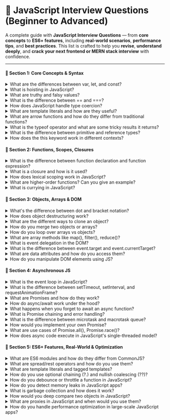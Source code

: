 # 📘 JavaScript Interview Questions (Beginner to Advanced)

A complete guide with **JavaScript Interview Questions** — from **core concepts** to **ES6+ features**, including **real-world scenarios**, **performance tips**, and **best practices**. This list is crafted to help you **revise**, **understand deeply**, and **crack your next frontend or MERN stack interview** with confidence.

---
#### 🔹 Section 1: Core Concepts & Syntax
<details>
  <summary>What are the differences between var, let, and const?</summary>
  
  **Scope:**
  - `var`: Function-scoped or globally-scoped
  - `let` & `const`: Block-scoped
  
  **Hoisting:**
  - `var`: Hoisted and initialized with `undefined`
  - `let` & `const`: Hoisted but not initialized (Temporal Dead Zone)
  
  **Re-declaration:**
  - `var`: Can be re-declared
  - `let` & `const`: Cannot be re-declared in same scope
  
  **Re-assignment:**
  - `var` & `let`: Can be re-assigned
  - `const`: Cannot be re-assigned (but objects/arrays can be mutated)
  
  ```javascript
  // var example
  function example() {
    if (true) {
      var x = 1;
    }
    console.log(x); // 1 (accessible outside block)
  }
  
  // let/const example
  function example2() {
    if (true) {
      let y = 1;
      const z = 2;
    }
    console.log(y); // ReferenceError
  }
  ```
</details>

<details>
  <summary>What is hoisting in JavaScript?</summary>
  
  Hoisting is JavaScript's behavior of moving variable and function declarations to the top of their scope during compilation phase.
  
  **Function Hoisting:**
  ```javascript
  console.log(myFunction()); // "Hello!" - works due to hoisting
  
  function myFunction() {
    return "Hello!";
  }
  ```
  
  **Variable Hoisting:**
  ```javascript
  console.log(x); // undefined (not ReferenceError)
  var x = 5;
  
  // Equivalent to:
  // var x;
  // console.log(x);
  // x = 5;
  ```
  
  **let/const Hoisting (Temporal Dead Zone):**
  ```javascript
  console.log(y); // ReferenceError
  let y = 10;
  ```
</details>

<details>
  <summary>What are truthy and falsy values?</summary>
  
  **Falsy values (8 total):**
  - `false`, `0`, `-0`, `0n`, `""`, `null`, `undefined`, `NaN`
  
  **Everything else is truthy**, including:
  - `"0"`, `"false"`, `[]`, `{}`, `function(){}`
  
  ```javascript
  // Examples
  if ("") console.log("won't run"); // falsy
  if ("0") console.log("will run"); // truthy
  if ([]) console.log("will run"); // truthy
  if ({}) console.log("will run"); // truthy
  
  // Practical use
  const name = user.name || "Anonymous";
  ```
</details>

<details>
  <summary>What is the difference between == and ===?</summary>
  
  **== (Loose Equality):**
  - Performs type coercion before comparison
  - Can lead to unexpected results
  
  **=== (Strict Equality):**
  - No type coercion
  - Compares both value and type
  
  ```javascript
  // == examples
  1 == "1"        // true (string coerced to number)
  true == 1       // true 
  null == undefined // true
  [] == ""        // true
  
  // === examples
  1 === "1"       // false
  true === 1      // false
  null === undefined // false
  
  // Best practice: always use ===
  ```
</details>

<details>
  <summary>How does JavaScript handle type coercion?</summary>
  
  JavaScript automatically converts types when needed (implicit coercion).
  
  **String Coercion:**
  ```javascript
  "5" + 3        // "53" (number to string)
  "5" + true     // "5true"
  "5" + null     // "5null"
  ```
  
  **Number Coercion:**
  ```javascript
  "5" - 3        // 2 (string to number)
  "5" * "2"      // 10
  +"42"          // 42 (unary + operator)
  ```
  
  **Boolean Coercion:**
  ```javascript
  Boolean("")    // false
  Boolean("0")   // true
  Boolean([])    // true
  Boolean({})    // true
  ```
</details>

<details>
  <summary>What are template literals and how are they useful?</summary>
  
  Template literals use backticks (`) and allow:
  - String interpolation with `${}`
  - Multi-line strings
  - Tagged templates
  
  ```javascript
  const name = "Deepak";
  const age = 25;
  
  // String interpolation
  const message = `Hello, ${name}! You are ${age} years old.`;
  
  // Multi-line strings
  const html = `
    <div>
      <h1>${name}</h1>
      <p>Age: ${age}</p>
    </div>
  `;
  
  // Expressions
  const result = `Total: ${10 + 20}`;
  
  // Tagged templates
  function highlight(strings, ...values) {
    return strings.reduce((result, string, i) => {
      return result + string + (values[i] ? `<mark>${values[i]}</mark>` : '');
    }, '');
  }
  
  const highlighted = highlight`Hello ${name}, you are ${age} years old!`;
  ```
</details>

<details>
  <summary>What are arrow functions and how do they differ from traditional functions?</summary>
  
  **Syntax:**
  ```javascript
  // Traditional function
  function add(a, b) {
    return a + b;
  }
  
  // Arrow function
  const add = (a, b) => a + b;
  
  // Various arrow function forms
  const single = x => x * 2;           // single parameter
  const multiple = (x, y) => x + y;    // multiple parameters
  const block = x => {                 // block body
    const result = x * 2;
    return result;
  };
  ```
  
  **Key Differences:**
  1. **`this` binding**: Lexically bound (inherited from enclosing scope)
  2. **No `arguments` object**
  3. **Cannot be used as constructors**
  4. **No hoisting** (function expressions)
  
  ```javascript
  // this binding example
  const obj = {
    name: "Deepak",
    traditional: function() {
      console.log(this.name); // "Deepak"
    },
    arrow: () => {
      console.log(this.name); // undefined (window.name)
    }
  };
  ```
</details>

<details>
  <summary>What is the typeof operator and what are some tricky results it returns?</summary>
  
  `typeof` returns a string indicating the type of operand.
  
  **Normal cases:**
  ```javascript
  typeof 42          // "number"
  typeof "hello"     // "string"
  typeof true        // "boolean"
  typeof undefined   // "undefined"
  typeof Symbol()    // "symbol"
  typeof 123n        // "bigint"
  typeof function(){} // "function"
  ```
  
  **Tricky cases:**
  ```javascript
  typeof null        // "object" (famous bug in JS)
  typeof []          // "object"
  typeof {}          // "object"
  typeof new Date()  // "object"
  typeof /regex/     // "object"
  typeof NaN         // "number"
  
  // Better type checking
  Array.isArray([])           // true
  Object.prototype.toString.call(null) // "[object Null]"
  ```
</details>

<details>
  <summary>What is the difference between primitive and reference types?</summary>
  
  **Primitive Types:**
  - `number`, `string`, `boolean`, `undefined`, `null`, `symbol`, `bigint`
  - Stored by value
  - Immutable
  - Passed by value
  
  **Reference Types:**
  - `object`, `array`, `function`
  - Stored by reference
  - Mutable
  - Passed by reference
  
  ```javascript
  // Primitives
  let a = 10;
  let b = a;
  a = 20;
  console.log(b); // 10 (unchanged)
  
  // References
  let obj1 = { x: 10 };
  let obj2 = obj1;
  obj1.x = 20;
  console.log(obj2.x); // 20 (changed)
  
  // Function parameters
  function modifyPrimitive(num) {
    num = 100;
  }
  function modifyObject(obj) {
    obj.x = 100;
  }
  
  let number = 10;
  let object = { x: 10 };
  
  modifyPrimitive(number);
  modifyObject(object);
  
  console.log(number); // 10 (unchanged)
  console.log(object.x); // 100 (changed)
  ```
</details>

<details>
  <summary>How does the this keyword work in different contexts?</summary>
  
  `this` refers to the object that is executing the current function.
  
  **Global Context:**
  ```javascript
  console.log(this); // Window object (browser) or global (Node.js)
  ```
  
  **Object Method:**
  ```javascript
  const obj = {
    name: "Deepak",
    greet() {
      console.log(this.name); // "Deepak"
    }
  };
  ```
  
  **Constructor Function:**
  ```javascript
  function Person(name) {
    this.name = name;
  }
  const person = new Person("Deepak");
  ```
  
  **Arrow Functions:**
  ```javascript
  const obj = {
    name: "Deepak",
    greet: () => {
      console.log(this.name); // undefined (lexical this)
    }
  };
  ```
  
  **Event Handlers:**
  ```javascript
  button.addEventListener('click', function() {
    console.log(this); // button element
  });
  
  button.addEventListener('click', () => {
    console.log(this); // Window object
  });
  ```
  
  **Explicit Binding:**
  ```javascript
  const obj = { name: "Deepak" };
  function greet() {
    console.log(this.name);
  }
  
  greet.call(obj);    // "Deepak"
  greet.apply(obj);   // "Deepak"
  greet.bind(obj)();  // "Deepak"
  ```
</details>

#### 🔹  Section 2: Functions, Scopes, Closures

<details>
  <summary>What is the difference between function declaration and function expression?</summary>
  
  **Function Declaration:**
  ```javascript
  // Hoisted - can be called before definition
  console.log(add(2, 3)); // 5
  
  function add(a, b) {
    return a + b;
  }
  ```
  
  **Function Expression:**
  ```javascript
  // Not hoisted - cannot be called before definition
  console.log(add(2, 3)); // TypeError
  
  const add = function(a, b) {
    return a + b;
  };
  ```
  
  **Named Function Expression:**
  ```javascript
  const factorial = function fact(n) {
    return n <= 1 ? 1 : n * fact(n - 1);
  };
  ```
  
  **Key Differences:**
  - **Hoisting**: Declarations are hoisted, expressions are not
  - **Conditional Creation**: Expressions can be created conditionally
  - **IIFE**: Only expressions can be immediately invoked
</details>

<details>
  <summary>What is a closure and how is it used?</summary>
  
  A closure is a function that has access to variables in its outer (enclosing) scope even after the outer function has returned.
  
  ```javascript
  function outerFunction(x) {
    // This is the outer function's scope
    
    function innerFunction(y) {
      // This inner function has access to x
      console.log(x + y);
    }
    
    return innerFunction;
  }
  
  const closure = outerFunction(10);
  closure(5); // 15
  ```
  
  **Practical Examples:**
  
  **1. Data Privacy:**
  ```javascript
  function createCounter() {
    let count = 0;
    
    return {
      increment: () => ++count,
      decrement: () => --count,
      getCount: () => count
    };
  }
  
  const counter = createCounter();
  console.log(counter.getCount()); // 0
  counter.increment();
  console.log(counter.getCount()); // 1
  ```
  
  **2. Function Factories:**
  ```javascript
  function multiplyBy(factor) {
    return function(number) {
      return number * factor;
    };
  }
  
  const double = multiplyBy(2);
  const triple = multiplyBy(3);
  
  console.log(double(5)); // 10
  console.log(triple(5)); // 15
  ```
</details>

<details>
  <summary>How does lexical scoping work in JavaScript?</summary>
  
  Lexical scoping means that the accessibility of variables is determined by where they are declared in the code structure.
  
  ```javascript
  const globalVar = "global";
  
  function outerFunction() {
    const outerVar = "outer";
    
    function innerFunction() {
      const innerVar = "inner";
      
      // Has access to all three variables
      console.log(globalVar); // "global"
      console.log(outerVar);  // "outer"
      console.log(innerVar);  // "inner"
    }
    
    innerFunction();
    // console.log(innerVar); // ReferenceError
  }
  
  outerFunction();
  ```
  
  **Scope Chain:**
  1. Local scope (current function)
  2. Enclosing scope (outer functions)
  3. Global scope
  
  ```javascript
  let x = 1;
  
  function a() {
    let x = 2;
    
    function b() {
      let x = 3;
      console.log(x); // 3 (local scope wins)
    }
    
    b();
    console.log(x); // 2
  }
  
  a();
  console.log(x); // 1
  ```
</details>

<details>
  <summary>What are higher-order functions? Can you give an example?</summary>
  
  Higher-order functions are functions that:
  - Take other functions as arguments, OR
  - Return functions as results
  
  **Examples:**
  
  **1. Functions that take functions as arguments:**
  ```javascript
  const numbers = [1, 2, 3, 4, 5];
  
  // map, filter, reduce are higher-order functions
  const doubled = numbers.map(x => x * 2);
  const evens = numbers.filter(x => x % 2 === 0);
  const sum = numbers.reduce((acc, x) => acc + x, 0);
  
  // Custom higher-order function
  function processArray(arr, callback) {
    const result = [];
    for (let i = 0; i < arr.length; i++) {
      result.push(callback(arr[i]));
    }
    return result;
  }
  
  const squared = processArray([1, 2, 3], x => x * x);
  ```
  
  **2. Functions that return functions:**
  ```javascript
  function createMultiplier(multiplier) {
    return function(x) {
      return x * multiplier;
    };
  }
  
  const double = createMultiplier(2);
  const triple = createMultiplier(3);
  
  console.log(double(5)); // 10
  console.log(triple(4)); // 12
  ```
  
  **3. Both (function composition):**
  ```javascript
  function compose(f, g) {
    return function(x) {
      return f(g(x));
    };
  }
  
  const addOne = x => x + 1;
  const double = x => x * 2;
  
  const addOneThenDouble = compose(double, addOne);
  console.log(addOneThenDouble(3)); // 8 (3 + 1 = 4, 4 * 2 = 8)
  ```
</details>

<details>
  <summary>What is currying in JavaScript?</summary>
  
  Currying is transforming a function with multiple arguments into a sequence of functions, each taking a single argument.
  
  **Basic Example:**
  ```javascript
  // Regular function
  function add(a, b, c) {
    return a + b + c;
  }
  
  // Curried version
  function curriedAdd(a) {
    return function(b) {
      return function(c) {
        return a + b + c;
      };
    };
  }
  
  // Usage
  console.log(add(1, 2, 3)); // 6
  console.log(curriedAdd(1)(2)(3)); // 6
  
  // Partial application
  const addOne = curriedAdd(1);
  const addOneAndTwo = addOne(2);
  console.log(addOneAndTwo(3)); // 6
  ```
  
  **Arrow Function Version:**
  ```javascript
  const curriedAdd = a => b => c => a + b + c;
  ```
  
  **Generic Curry Function:**
  ```javascript
  function curry(fn) {
    return function curried(...args) {
      if (args.length >= fn.length) {
        return fn.apply(this, args);
      }
      return function(...nextArgs) {
        return curried.apply(this, args.concat(nextArgs));
      };
    };
  }
  
  const add = (a, b, c) => a + b + c;
  const curriedAdd = curry(add);
  
  console.log(curriedAdd(1)(2)(3)); // 6
  console.log(curriedAdd(1, 2)(3)); // 6
  console.log(curriedAdd(1)(2, 3)); // 6
  ```
  
  **Practical Use Cases:**
  - Event handling
  - Reusable configuration functions
  - Functional composition
</details>

#### 🔹 Section 3: Objects, Arrays & DOM
<details>
  <summary>What's the difference between dot and bracket notation?</summary>
  
  **Dot Notation:**
  - Simpler and more concise
  - Cannot use reserved words or start with a number
  - Example: `obj.property`
  
  **Bracket Notation:**
  - More flexible, can use any string or variable
  - Useful for dynamic property access
  - Example: `obj["property"]` or `obj[varName]`
  
  ```javascript
  const obj = {
    "first-name": "Deepak",
    age: 25
  };
  
  console.log(obj.first-name); // SyntaxError
  console.log(obj["first-name"]); // "Deepak"
  
  const key = "age";
  console.log(obj[key]); // 25
  ```
</details>

<details>
  <summary>How does object destructuring work?</summary>
  
  Object destructuring allows unpacking values from objects into distinct variables.
  
  **Basic Syntax:**
  ```javascript
  const obj = { x: 1, y: 2 };
  const { x, y } = obj;
  
  console.log(x); // 1
  console.log(y); // 2
  ```
  
  **New Variable Names:**
  ```javascript
  const obj = { a: 1, b: 2 };
  const { a: alpha, b: beta } = obj;
  
  console.log(alpha); // 1
  console.log(beta); // 2
  ```
  
  **Default Values:**
  ```javascript
  const obj = { x: 1 };
  const { x, y = 10 } = obj;
  
  console.log(x); // 1
  console.log(y); // 10
  ```
  
  **Nested Destructuring:**
  ```javascript
  const obj = { p: 1, q: { r: 2 } };
  const { p, q: { r } } = obj;
  
  console.log(p); // 1
  console.log(r); // 2
  ```
  
  **Function Parameters:**
  ```javascript
  function logCoords({ x, y }) {
    console.log(`X: ${x}, Y: ${y}`);
  }
  
  const point = { x: 10, y: 20 };
  logCoords(point); // "X: 10, Y: 20"
  ```
</details>

<details>
  <summary>What are the different ways to clone an object?</summary>
  
  **1. Shallow Copy with Object.assign:**
  ```javascript
  const obj = { a: 1, b: 2 };
  const clone = Object.assign({}, obj);
  ```
  
  **2. Shallow Copy with Spread Operator:**
  ```javascript
  const obj = { a: 1, b: 2 };
  const clone = { ...obj };
  ```
  
  **3. Deep Copy with JSON.parse/JSON.stringify:**
  ```javascript
  const obj = { a: 1, b: { c: 2 } };
  const clone = JSON.parse(JSON.stringify(obj));
  ```
  
  **4. Deep Copy with Recursive Function:**
  ```javascript
  function deepClone(obj) {
    if (obj === null || typeof obj !== "object") {
      return obj;
    }
    
    if (Array.isArray(obj)) {
      const arrCopy = [];
      for (let item of obj) {
        arrCopy.push(deepClone(item));
      }
      return arrCopy;
    }
    
    const copy = {};
    for (let key in obj) {
      copy[key] = deepClone(obj[key]);
    }
    return copy;
  }
  
  const obj = { a: 1, b: { c: 2 } };
  const clone = deepClone(obj);
  ```
  
  **5. Using Libraries (e.g., Lodash):**
  ```javascript
  const _ = require('lodash');
  
  const obj = { a: 1, b: { c: 2 } };
  const clone = _.cloneDeep(obj);
  ```
</details>

<details>
  <summary>How do you merge two objects or arrays?</summary>
  
  **1. Merging Objects with Object.assign:**
  ```javascript
  const obj1 = { a: 1, b: 2 };
  const obj2 = { b: 3, c: 4 };
  
  const merged = Object.assign({}, obj1, obj2);
  // Merged: { a: 1, b: 3, c: 4 }
  ```
  
  **2. Merging Objects with Spread Operator:**
  ```javascript
  const obj1 = { a: 1, b: 2 };
  const obj2 = { b: 3, c: 4 };
  
  const merged = { ...obj1, ...obj2 };
  // Merged: { a: 1, b: 3, c: 4 }
  ```
  
  **3. Merging Arrays with concat:**
  ```javascript
  const arr1 = [1, 2, 3];
  const arr2 = [4, 5, 6];
  
  const merged = arr1.concat(arr2);
  // Merged: [1, 2, 3, 4, 5, 6]
  ```
  
  **4. Merging Arrays with Spread Operator:**
  ```javascript
  const arr1 = [1, 2, 3];
  const arr2 = [4, 5, 6];
  
  const merged = [...arr1, ...arr2];
  // Merged: [1, 2, 3, 4, 5, 6]
  ```
  
  **5. Deep Merge with Lodash:**
  ```javascript
  const _ = require('lodash');
  
  const obj1 = { a: 1, b: { x: 1 } };
  const obj2 = { b: { y: 2 }, c: 3 };
  
  const merged = _.merge({}, obj1, obj2);
  // Merged: { a: 1, b: { x: 1, y: 2 }, c: 3 }
  ```
</details>

<details>
  <summary>How do you loop over arrays vs objects?</summary>
  
  **Looping Over Arrays:**
  - Use `for`, `for...of`, or array methods (`forEach`, `map`, etc.)
  
  ```javascript
  const arr = [1, 2, 3];
  
  for (let i = 0; i < arr.length; i++) {
    console.log(arr[i]);
  }
  
  for (let value of arr) {
    console.log(value);
  }
  
  arr.forEach((value) => {
    console.log(value);
  });
  ```
  
  **Looping Over Objects:**
  - Use `for...in` or `Object.keys`/`Object.entries` with array methods
  
  ```javascript
  const obj = { a: 1, b: 2, c: 3 };
  
  for (let key in obj) {
    console.log(key, obj[key]);
  }
  
  Object.keys(obj).forEach((key) => {
    console.log(key, obj[key]);
  });
  
  Object.entries(obj).forEach(([key, value]) => {
    console.log(key, value);
  });
  ```
  
  **Key Differences:**
  - Arrays are ordered, objects are unordered
  - Arrays have a length property, objects do not
  - Use array methods for arrays, loop constructs for objects
</details>

<details>
  <summary>What are array methods like map(), filter(), reduce()?</summary>
  
  **map():**
  - Creates a new array by applying a function to each element
  - Does not modify the original array
  
  ```javascript
  const arr = [1, 2, 3];
  const doubled = arr.map(x => x * 2);
  // doubled: [2, 4, 6]
  ```
  
  **filter():**
  - Creates a new array with elements that pass the test implemented by the provided function
  - Does not modify the original array
  
  ```javascript
  const arr = [1, 2, 3, 4, 5];
  const evens = arr.filter(x => x % 2 === 0);
  // evens: [2, 4]
  ```
  
  **reduce():**
  - Executes a reducer function (that you provide) on each element of the array, resulting in a single output value
  - Does not modify the original array
  
  ```javascript
  const arr = [1, 2, 3, 4, 5];
  const sum = arr.reduce((acc, x) => acc + x, 0);
  // sum: 15
  ```
  
  **Chaining Example:**
  ```javascript
  const arr = [1, 2, 3, 4, 5];
  
  const result = arr
    .filter(x => x % 2 === 0)
    .map(x => x * 2)
    .reduce((acc, x) => acc + x, 0);
  
  // result: 20
  ```
</details>

<details>
  <summary>What is event delegation in the DOM?</summary>
  
  Event delegation is a technique that involves using a single event listener to manage events for multiple elements, typically by taking advantage of event bubbling.
  
  **Example Scenario:**
  - A list of items where each item has a button
  - Instead of adding a click event listener to each button, you add one to the parent element
  
  **Advantages:**
  - **Performance:** Fewer event listeners mean less memory usage and improved performance, especially with many elements
  - **Dynamic Elements:** Works for elements added in the future (e.g., via AJAX), as the event listener is on the parent
  
  **Example Code:**
  ```javascript
  // HTML structure
  <ul id="itemList">
    <li>Item 1 <button>Delete</button></li>
    <li>Item 2 <button>Delete</button></li>
    <li>Item 3 <button>Delete</button></li>
  </ul>
  
  // JavaScript
  document.getElementById('itemList').addEventListener('click', function(event) {
    if (event.target.tagName === 'BUTTON') {
      const listItem = event.target.parentNode;
      listItem.parentNode.removeChild(listItem);
    }
  });
  ```
</details>

<details>
  <summary>What is the difference between event.target and event.currentTarget?</summary>
  
  **event.target:**
  - Refers to the element that triggered the event (the "actual" target)
  - Could be a child element, if the event was triggered by a nested element
  
  **event.currentTarget:**
  - Refers to the element to which the event handler is attached (the "current" target)
  - Remains constant during the event propagation, unlike event.target
  
  **Example Code:**
  ```javascript
  // HTML structure
  <div id="parent">
    <button id="child">Click Me</button>
  </div>
  
  // JavaScript
  document.getElementById('parent').addEventListener('click', function(event) {
    console.log('event.target:', event.target.id);
    console.log('event.currentTarget:', event.currentTarget.id);
  });
  ```
  
  **In the example above:**
  - If the button is clicked:
    - `event.target` will be `"child"`
    - `event.currentTarget` will be `"parent"`
  - If the parent div is clicked:
    - Both `event.target` and `event.currentTarget` will be `"parent"`
</details>

<details>
  <summary>What are data attributes and how do you access them?</summary>
  
  Data attributes are custom attributes that start with `data-` and are used to store extra information on standard, semantic HTML elements.
  
  **Defining Data Attributes:**
  ```html
  <div id="myElement" data-user-id="123" data-role="admin"></div>
  ```
  
  **Accessing Data Attributes in JavaScript:**
  - Using `getAttribute` and `setAttribute` methods
  - Using the `dataset` property (modern browsers)
  
  **Example Code:**
  ```javascript
  // Using getAttribute
  const element = document.getElementById('myElement');
  const userId = element.getAttribute('data-user-id');
  const role = element.getAttribute('data-role');
  
  console.log(userId); // "123"
  console.log(role);   // "admin"
  
  // Using dataset
  const userId2 = element.dataset.userId;
  const role2 = element.dataset.role;
  
  console.log(userId2); // "123"
  console.log(role2);   // "admin"
  ```
  
  **Note:**
  - Data attributes are always stored as strings.
  - They are useful for embedding custom data attributes on all HTML elements.
  - They can be accessed and modified easily using JavaScript.
</details>

<details>
  <summary>How do you manipulate DOM elements using JS?</summary>
  
  JavaScript can manipulate DOM elements in several ways:
  
  **1. Selecting Elements:**
  - `getElementById`, `getElementsByClassName`, `getElementsByTagName`
  - `querySelector` and `querySelectorAll` (CSS selector syntax)
  
  **2. Modifying Elements:**
  - Changing `innerHTML`, `textContent`, or `innerText`
  - Modifying attributes with `setAttribute` or directly (e.g., `element.src = '...'`)
  - Changing styles with `style` property or `classList` methods
  
  **3. Creating and Inserting Elements:**
  - Creating elements with `document.createElement`
  - Inserting elements with `appendChild`, `insertBefore`, or `replaceChild`
  
  **4. Removing Elements:**
  - Removing with `removeChild` or `element.remove()`
  
  **Example Code:**
  ```javascript
  // HTML structure
  <div id="app"></div>
  
  // JavaScript
  const app = document.getElementById('app');
  
  // 1. Creating a new element
  const newElement = document.createElement('div');
  newElement.textContent = 'Hello, World!';
  newElement.setAttribute('data-role', 'message');
  
  // 2. Inserting the new element
  app.appendChild(newElement);
  
  // 3. Modifying the element
  newElement.style.color = 'blue';
  
  // 4. Removing the element
  // app.removeChild(newElement);
  ```
  
  **Note:**
  - Always ensure the DOM is fully loaded before manipulating it (e.g., place scripts at the end of the body or use `DOMContentLoaded` event).
  - Be cautious with `innerHTML` as it can expose your code to XSS attacks if used with untrusted content.
</details>

#### 🔹 Section 4: Asynchronous JS
<details>
  <summary>What is the event loop in JavaScript?</summary>
  
  The event loop is a mechanism that allows JavaScript to perform non-blocking I/O operations, despite being single-threaded, by offloading operations to the system kernel whenever possible.
  
  **How It Works:**
  1. Execute the top item in the stack (synchronous code).
  2. If the stack is empty, check the message queue.
  3. If there's a message in the queue, push its associated callback onto the stack.
  4. Repeat until the queue is empty or the stack is not empty.
  
  **Example:**
  ```javascript
  console.log('Start');
  
  setTimeout(() => {
    console.log('Timeout 1');
  }, 0);
  
  new Promise((resolve) => {
    console.log('Promise 1');
    resolve();
  }).then(() => {
    console.log('Promise 1 resolved');
  });
  
  setTimeout(() => {
    console.log('Timeout 2');
  }, 100);
  
  Promise.resolve().then(() => {
    console.log('Promise 2 resolved');
  });
  
  console.log('End');
  ```
  
  **Output Order:**
  1. Start
  2. Promise 1
  3. End
  4. Promise 1 resolved
  5. Promise 2 resolved
  6. Timeout 1
  7. Timeout 2
  
  **Note:**
  - The event loop enables JavaScript's concurrency model, allowing it to perform other tasks while waiting for I/O operations to complete.
  - Understanding the event loop is crucial for mastering asynchronous programming in JavaScript.
</details>

<details>
  <summary>What is the difference between setTimeout, setInterval, and requestAnimationFrame?</summary>
  
  **setTimeout:**
  - Executes a single callback after a specified delay (in milliseconds).
  - Does not repeat.
  
  **setInterval:**
  - Repeatedly executes a callback with a fixed time delay between each call.
  - Continues until cleared.
  
  **requestAnimationFrame:**
  - Tells the browser that you wish to perform an animation and requests that the browser calls a specified function to update an animation before the next repaint.
  - Optimized for animations, provides a smoother experience.
  
  **Example:**
  ```javascript
  console.log('Start');
  
  setTimeout(() => {
    console.log('setTimeout 1');
  }, 0);
  
  setInterval(() => {
    console.log('setInterval 1');
  }, 1000);
  
  requestAnimationFrame(() => {
    console.log('requestAnimationFrame 1');
  });
  
  setTimeout(() => {
    console.log('setTimeout 2');
  }, 0);
  
  requestAnimationFrame(() => {
    console.log('requestAnimationFrame 2');
  });
  
  console.log('End');
  ```
  ```
  **Output Order:**
  1. Start
  2. End
  3. requestAnimationFrame 1
  4. requestAnimationFrame 2
  5. setTimeout 1
  6. setTimeout 2
  7. setInterval 1 (after 1000ms)
  ```
  
  **Note:**
  - `setTimeout` and `setInterval` are part of the Web API, not the JavaScript language itself. They are provided by the browser (or Node.js) environment.
  - `requestAnimationFrame` is specifically designed for animations and should be preferred over `setTimeout`/`setInterval` for this purpose.
  - Always clear intervals with `clearInterval` to avoid potential memory leaks.
</details>

<details>
  <summary>What are Promises and how do they work?</summary>
  
  Promises are objects that represent the eventual completion (or failure) of an asynchronous operation and its resulting value.
  
  **States of a Promise:**
  - `pending`: Initial state, neither fulfilled nor rejected.
  - `fulfilled`: The operation completed successfully.
  - `rejected`: The operation failed.
  
  **Key Methods:**
  - `then(onFulfilled, onRejected)`: Adds fulfillment and rejection handlers to the promise, and returns a new promise resolving to the return value of the called handler.
  - `catch(onRejected)`: Adds a rejection handler callback to the promise and returns a new promise.
  - `finally(onFinally)`: Adds a handler to be called when the promise is settled, regardless of its outcome.
  
  **Example:**
  ```javascript
  const myPromise = new Promise((resolve, reject) => {
    setTimeout(() => {
      resolve('Success!');
      // or
      reject('Error!');
    }, 1000);
  });
  
  myPromise
    .then(result => {
      console.log(result); // 'Success!'
    })
    .catch(error => {
      console.log(error); // 'Error!'
    })
    .finally(() => {
      console.log('Promise settled');
    });
  ```
  
  **Note:**
  - Promises are a way to handle asynchronous operations in JavaScript, providing a cleaner alternative to callbacks.
  - They help in avoiding "callback hell" and make the code more readable and maintainable.
  - Understanding promises is crucial for working with asynchronous JavaScript, including modern features like `async`/`await`.
</details>

<details>
  <summary>How do async/await work under the hood?</summary>
  
  `async`/`await` are syntactic sugar built on top of promises, making asynchronous code look and behave like synchronous code.
  
  **How It Works:**
  - An `async` function always returns a promise. Other values are wrapped in a resolved promise automatically.
  - The `await` keyword can only be used inside `async` functions. It makes JavaScript wait until the promise is resolved or rejected, and returns the resolved value.
  
  **Example:**
  ```javascript
  function delay(ms) {
    return new Promise(resolve => setTimeout(resolve, ms));
  }
  
  async function asyncCall() {
    console.log('Calling');
    
    const result = await delay(2000);
    
    console.log('Resolved after 2 seconds');
    
    return 'Done';
  }
  
  asyncCall().then(result => console.log(result));
  ```
  
  **Output:**
  1. Calling
  2. (after 2 seconds) Resolved after 2 seconds
  3. Done
  
  **Note:**
  - `async`/`await` provides a more concise and readable way to work with asynchronous code compared to traditional promise chaining.
  - Error handling is also simplified, as you can use `try`/`catch` blocks around `await` expressions.
  - However, under the hood, `async`/`await` is still using promises, and the event loop continues to manage the asynchronous operations.
</details>

<details>
  <summary>What happens when you forget to await an async function?</summary>
  
  If you forget to `await` an `async` function, the function will return a promise immediately, and the code will continue executing without waiting for the promise to resolve or reject.
  
  **Example:**
  ```javascript
  async function foo() {
    console.log('Start');
    await delay(2000);
    console.log('End');
  }
  
  function bar() {
    console.log('Bar');
  }
  
  foo();
  bar();
  ```
  
  **Output:**
  1. Start
  2. Bar
  3. (after 2 seconds) End
  
  **Note:**
  - In the example, `bar()` is called before the promise inside `foo()` is resolved, because `foo()` is not awaited.
  - This can lead to unexpected behavior, especially if the subsequent code depends on the completion of the `async` function.
  - It's important to always `await` an `async` function or handle its returned promise appropriately.
</details>

<details>
  <summary>What is Promise chaining and error handling?</summary>
  
  Promise chaining is the process of linking multiple `.then()` calls together, allowing you to perform a series of asynchronous operations in sequence.
  
  **Example:**
  ```javascript
  asyncFunction1()
    .then(result1 => {
      // Handle result1
      return asyncFunction2(result1);
    })
    .then(result2 => {
      // Handle result2
      return asyncFunction3(result2);
    })
    .then(finalResult => {
      // Handle final result
    })
    .catch(error => {
      // Handle any error that occurred in the chain
    });
  ```
  
  **Error Handling:**
  - Errors in a promise chain can be caught using a `.catch()` method at the end of the chain.
  - If any promise in the chain is rejected, the control is passed to the nearest rejection handler.
  
  **Example:**
  ```javascript
  asyncFunction1()
    .then(result1 => {
      return asyncFunction2(result1);
    })
    .then(result2 => {
      return asyncFunction3(result2);
    })
    .catch(error => {
      // Handle error from any of the above functions
    });
  ```
  
  **Note:**
  - Promise chaining allows for cleaner and more readable asynchronous code, avoiding the "pyramid of doom" associated with nested callbacks.
  - Proper error handling in promise chains is crucial to avoid unhandled promise rejections and to ensure that errors are caught and managed appropriately.
</details>

<details>
  <summary>What is the difference between microtask and macrotask queue?</summary>
  
  Both microtasks and macrotasks are part of the JavaScript event loop, but they have different purposes and priorities.
  
  **Macrotask Queue (Task Queue):**
  - Contains tasks like `setTimeout`, `setInterval`, and I/O tasks.
  - Executes tasks in the order they were added, after the current stack is empty.
  
  **Microtask Queue (Job Queue):**
  - Contains tasks like promise callbacks (`.then`, `.catch`, `.finally`) and `MutationObserver` callbacks.
  - Has a higher priority than the macrotask queue. Microtasks are executed before the next repaint and before any macrotasks.
  
  **Example:**
  ```javascript
  console.log('Script start');
  
  setTimeout(() => {
    console.log('setTimeout 1');
  }, 0);
  
  Promise.resolve()
    .then(() => {
      console.log('Promise 1');
    })
    .then(() => {
      console.log('Promise 2');
    });
  
  setTimeout(() => {
    console.log('setTimeout 2');
  }, 0);
  
  console.log('Script end');
  ```
  
  **Output Order:**
  1. Script start
  2. Script end
  3. Promise 1
  4. Promise 2
  5. setTimeout 1
  6. setTimeout 2
  
  **Note:**
  - Understanding the difference between microtask and macrotask queues is important for mastering the JavaScript event loop and for writing efficient asynchronous code.
  - Microtasks are used for high-priority tasks that need to be executed immediately after the currently executing script and before any rendering or I/O tasks.
</details>

<details>
  <summary>How would you implement your own Promise?</summary>
  
  Implementing a basic version of a Promise involves creating an object with `pending`, `fulfilled`, and `rejected` states, and `then`, `catch`, and `finally` methods.
  
  **Basic Structure:**
  ```javascript
  class MyPromise {
    constructor(executor) {
      this.state = 'pending';
      this.value = undefined;
      this.reason = undefined;
      
      const resolve = (value) => {
        if (this.state === 'pending') {
          this.state = 'fulfilled';
          this.value = value;
        }
      };
      
      const reject = (reason) => {
        if (this.state === 'pending') {
          this.state = 'rejected';
          this.reason = reason;
        }
      };
      
      try {
        executor(resolve, reject);
      } catch (error) {
        reject(error);
      }
    }
    
    then(onFulfilled, onRejected) {
      // Handle fulfillment and rejection
      // Return a new promise
    }
    
    catch(onRejected) {
      // Handle rejection
      // Return a new promise
    }
    
    finally(onFinally) {
      // Add a handler to be called when the promise is settled
      // Return a new promise
    }
  }
  ```
  
  **Basic Usage:**
  ```javascript
  const myPromise = new MyPromise((resolve, reject) => {
    setTimeout(() => {
      resolve('Success!');
      // or
      reject('Error!');
    }, 1000);
  });
  
  myPromise
    .then(result => {
      console.log(result); // 'Success!'
    })
    .catch(error => {
      console.log(error); // 'Error!'
    })
    .finally(() => {
      console.log('Promise settled');
    });
  ```
  
  **Note:**
  - This is a very basic implementation and lacks many features and optimizations of native promises.
  - Implementing a full-fledged promise library is complex and requires handling various edge cases and ensuring compliance with the Promises/A+ specification.
  - However, this basic structure provides a starting point for understanding how promises work under the hood.
</details>

<details>
  <summary>What are use cases of Promise.all(), Promise.race()?</summary>
  
  **Promise.all():**
  - Waits for all promises to be resolved or for any to be rejected.
  - Useful for running multiple asynchronous operations in parallel and waiting for all of them to complete.
  - Returns a single promise that resolves to an array of the results.
  
  **Example:**
  ```javascript
  const promise1 = Promise.resolve(3);
  const promise2 = new Promise((resolve, reject) => {
    setTimeout(resolve, 100, 'foo');
  });
  const promise3 = 42;
  
  Promise.all([promise1, promise2, promise3]).then((values) => {
    console.log(values); // [3, "foo", 42]
  });
  ```
  
  **Promise.race():**
  - Returns a promise that resolves or rejects as soon as one of the promises in the iterable resolves or rejects, with the value or reason from that promise.
  - Useful for setting a timeout for a promise or for reacting to the first completed promise in a group.
  
  **Example:**
  ```javascript
  const promise1 = new Promise((resolve, reject) => {
    setTimeout(resolve, 500, 'one');
  });
  const promise2 = new Promise((resolve, reject) => {
    setTimeout(resolve, 100, 'two');
  });
  
  Promise.race([promise1, promise2]).then((value) => {
    console.log(value); // "two" (because it resolves first)
  });
  ```
  
  **Note:**
  - `Promise.all()` and `Promise.race()` are static methods of the `Promise` class and are used to handle multiple promises more easily.
  - They are part of the modern JavaScript (ES6+) promise implementation and are widely used in real-world applications for handling asynchronous operations.
</details>

<details>
  <summary>How does async code execute in JavaScript's single-threaded model?</summary>
  
  JavaScript executes async code in its single-threaded model using the event loop, which manages the execution of asynchronous tasks, allowing JavaScript to perform non-blocking I/O operations.
  
  **How It Works:**
  1. JavaScript engine starts and executes the script.
  2. When it encounters an async operation (like `setTimeout`, `Promise`, etc.), it offloads the operation to the system kernel or to a web API (in browsers).
  3. The engine continues executing the rest of the code without waiting for the async operation to complete.
  4. Once the async operation is complete, the callback associated with it is added to the message queue.
  5. The event loop continuously checks the call stack and the message queue.
  6. If the call stack is empty, it pushes the first callback from the message queue to the call stack, executing it.
  7. This process continues, allowing JavaScript to handle multiple async operations efficiently, despite being single-threaded.
  
  **Visual Representation:**
  ```
  Call Stack
  ┌─────────────┐
  │ Main Thread │
  └─────────────┘
         │
         ▼
  ┌─────────────┐
  │  Web APIs   │
  └─────────────┘
         │
         ▼
  ┌─────────────┐
  │  Message    │
  │    Queue     │
  └─────────────┘
  ```
  
  **Note:**
  - Understanding how async code executes in JavaScript's single-threaded model is crucial for mastering asynchronous programming and for writing efficient, high-performance JavaScript code.
  - It helps in avoiding common pitfalls and in leveraging JavaScript's concurrency model effectively.
</details>

#### 🔹 Section 5: ES6+ Features, Real-World & Optimization
<details>
  <summary>What are ES6 modules and how do they differ from CommonJS?</summary>
  
  ES6 modules are a standardized way to define and use modules in JavaScript, introduced in ECMAScript 2015 (ES6).
  
  **Key Features:**
  - **Syntax:** Uses `import` and `export` statements.
  - **Asynchronous Loading:** Modules are loaded asynchronously by default.
  - **Static Structure:** The structure of imports and exports is static and known at compile time.
  
  **Example:**
  ```javascript
  // lib.js
  export const pi = 3.14;
  export function add(x, y) {
    return x + y;
  }
  
  // app.js
  import { pi, add } from './lib.js';
  
  console.log(pi); // 3.14
  console.log(add(2, 3)); // 5
  ```
  
  **Differences with CommonJS:**
  - **Syntax:** CommonJS uses `require` and `module.exports`.
  - **Loading:** CommonJS modules are loaded synchronously, which can be a drawback for performance in some cases.
  - **Compilation:** CommonJS is a runtime module system, while ES6 modules are a compile-time module system.
  
  **Example of CommonJS:**
  ```javascript
  // lib.js
  const pi = 3.14;
  function add(x, y) {
    return x + y;
  }
  module.exports = { pi, add };
  
  // app.js
  const { pi, add } = require('./lib');
  
  console.log(pi); // 3.14
  console.log(add(2, 3)); // 5
  ```
  
  **Note:**
  - ES6 modules are now widely supported in modern JavaScript environments, including Node.js (from version 12 with the `--experimental-modules` flag, and stable from version 14).
  - They provide a more powerful and flexible way to work with modules in JavaScript, addressing many of the shortcomings of earlier module systems like CommonJS.
  - When working on modern JavaScript applications, especially with frameworks like React, Angular, or Vue, you'll be using ES6 modules.
</details>

<details>
  <summary>What are spread/rest operators and how do you use them?</summary>
  
  The spread and rest operators are represented by the same syntax: `...`. They are used for different purposes based on the context.
  
  **Spread Operator:**
  - Used to expand or spread iterables (like arrays) into individual elements.
  - Often used in function calls, array literals, or object literals.
  
  **Example:**
  ```javascript
  const arr = [1, 2, 3];
  const newArr = [4, 5, ...arr, 6];
  
  console.log(newArr); // [4, 5, 1, 2, 3, 6]
  ```
  
  **Rest Operator:**
  - Used to collect multiple elements and pack them into an array.
  - Often used in function parameters to handle variable numbers of arguments.
  
  **Example:**
  ```javascript
  function sum(...numbers) {
    return numbers.reduce((acc, num) => acc + num, 0);
  }
  
  console.log(sum(1, 2, 3, 4)); // 10
  ```
  
  **Differences:**
  - **Spread** is used to unpack elements, while **rest** is used to pack elements.
  - They look the same but are used in opposite situations.
  
  **Note:**
  - The spread and rest operators provide a more concise and readable way to work with arrays and objects in JavaScript.
  - They are part of the ES6+ feature set and are widely used in modern JavaScript development.
  - Understanding these operators is essential for working with modern JavaScript, especially in functional programming patterns and in frameworks like React.
</details>

<details>
  <summary>What are template literals and tagged templates?</summary>
  
  Template literals are string literals that allow embedded expressions, multi-line strings, and string interpolation. They are enclosed by backticks (`` ` ``) instead of single or double quotes.
  
  **Features:**
  - **String Interpolation:** Embed variables and expressions using `${expression}` syntax.
  - **Multi-line Strings:** Create strings that span multiple lines without using escape characters.
  - **Tagged Templates:** Call a function (a "tag") with the template literal and its interpolated values.
  
  **Example:**
  ```javascript
  const name = 'Deepak';
  const age = 25;
  
  // String interpolation
  const greeting = `Hello, ${name}. You are ${age} years old.`;
  
  // Multi-line string
  const message = `This is a string
  that spans multiple lines.`;
  
  // Tagged template
  function tag(strings, ...values) {
    console.log(strings); // Array of string parts
    console.log(values);  // Array of interpolated values
  }
  
  const result = tag`Hello, ${name}. You are ${age} years old.`;
  ```
  
  **Note:**
  - Template literals and tagged templates provide a powerful and flexible way to work with strings in JavaScript.
  - They are part of the ES6+ feature set and are widely used in modern JavaScript development.
  - Understanding these features is essential for working with modern JavaScript, especially in frameworks like React, where template literals are often used for defining styles and templates.
</details>

<details>
  <summary>How do you use optional chaining (?.) and nullish coalescing (??)?</summary>
  
  **Optional Chaining (?.):**
  - A syntax for accessing deeply nested properties of an object without having to explicitly check each level for existence.
  - If the value before `?.` is `null` or `undefined`, the expression short-circuits and returns `undefined` instead of throwing an error.
  
  **Example:**
  ```javascript
  const user = {
    profile: {
      name: 'Deepak',
      age: 25
    }
  };
  
  console.log(user.profile?.name); // 'Deepak'
  console.log(user.profile?.address?.city); // undefined
  ```
  
  **Nullish Coalescing (??):**
  - A logical operator that returns its right-hand side operand when its left-hand side operand is `null` or `undefined`, and otherwise returns its left-hand side operand.
  - It is similar to the logical OR (`||`) operator, but it only considers `null` and `undefined` as nullish values, not other falsy values like `0`, `''`, or `false`.
  
  **Example:**
  ```javascript
  const foo = null ?? 'default string';
  const bar = 0 ?? 42;
  
  console.log(foo); // 'default string'
  console.log(bar); // 0
  ```
  
  **Combining Both:**
  ```javascript
  const user = {
    name: 'Deepak',
    preferences: null
  };
  
  const userPreferences = user.preferences ?? 'default preferences';
  
  console.log(userPreferences); // 'default preferences'
  ```
  
  **Note:**
  - Optional chaining and nullish coalescing are part of the ES2020 feature set and are widely supported in modern JavaScript environments.
  - They provide a more concise and readable way to work with objects and handle default values, respectively.
  - Understanding these features is essential for working with modern JavaScript, especially in frameworks like React, where they are commonly used for handling props and state.
</details>

<details>
  <summary>How do you debounce or throttle a function in JavaScript?</summary>
  
  Debouncing and throttling are techniques to control the rate at which a function is executed, especially in the context of events that fire rapidly (like scrolling, resizing, or keypresses).
  
  **Debouncing:**
  - Ensures that a function is not called again until a certain amount of time has passed without it being called.
  - Useful for scenarios like validating input in a form, where you don't want to validate on every keystroke, but rather after the user has stopped typing for a certain period.
  
  **Example:**
  ```javascript
  function debounce(func, delay) {
    let timeout;
    return function(...args) {
      const context = this;
      clearTimeout(timeout);
      timeout = setTimeout(() => func.apply(context, args), delay);
    };
  }
  
  const handleInput = debounce((event) => {
    console.log('Input value:', event.target.value);
  }, 250);
  
  inputElement.addEventListener('input', handleInput);
  ```
  
  **Throttling:**
  - Ensures that a function is called at most once in a specified amount of time, regardless of how many times the event is triggered.
  - Useful for scenarios like handling scroll events, where you might want to execute a function at regular intervals as the user scrolls.
  
  **Example:**
  ```javascript
  function throttle(func, limit) {
    let lastFunc;
    let lastRan;
    return function(...args) {
      const context = this;
      if (!lastRan) {
        func.apply(context, args);
        lastRan = Date.now();
      } else {
        clearTimeout(lastFunc);
        lastFunc = setTimeout(() => {
          if ((Date.now() - lastRan) >= limit) {
            func.apply(context, args);
            lastRan = Date.now();
          }
        }, limit - (Date.now() - lastRan));
      }
    };
  }
  
  const handleScroll = throttle(() => {
    console.log('Scroll event fired');
  }, 1000);
  
  window.addEventListener('scroll', handleScroll);
  ```
  
  **Note:**
  - Debouncing and throttling are important techniques for optimizing performance and improving user experience in web applications.
  - They help in reducing the number of times a function is called, thus saving resources and preventing potential lag or unresponsiveness in the application.
  - Understanding and being able to implement these techniques is essential for modern JavaScript development, especially in performance-critical applications.
</details>

<details>
  <summary>How do you detect memory leaks in JavaScript apps?</summary>
  
  Detecting memory leaks in JavaScript applications can be challenging, but there are several tools and techniques that can help:
  
  **1. Chrome DevTools:**
  - The built-in Chrome DevTools provide a powerful set of tools for profiling and debugging JavaScript applications, including detecting memory leaks.
  - Use the "Memory" tab to take heap snapshots, record allocation timelines, and analyze memory distribution.
  
  **2. Heap Snapshots:**
  - Take heap snapshots at different times during the execution of your application to compare and analyze memory usage.
  - Look for objects that are not being garbage collected and are still referenced in memory.
  
  **3. Allocation Timeline:**
  - Record an allocation timeline to see how memory is allocated and freed over time.
  - Look for patterns of increasing memory usage that do not stabilize or decrease.
  
  **4. Performance Profiling:**
  - Use the "Performance" tab in Chrome DevTools to record and analyze the performance of your application.
  - Look for long-running scripts, excessive garbage collection, and other performance bottlenecks.
  
  **5. Third-Party Tools:**
  - There are several third-party tools and libraries that can help in detecting and diagnosing memory leaks in JavaScript applications, such as:
    - `memwatch-next`: A native addon for Node.js that detects memory leaks.
    - `node-inspector`: A debugger for Node.js applications that provides a web-based interface for debugging and profiling.
    - `clinic.js`: A suite of tools for diagnosing and fixing performance issues in Node.js applications.
  
  **Example of Using Chrome DevTools:**
  1. Open Chrome DevTools and go to the "Memory" tab.
  2. Take a heap snapshot by clicking on the "Take snapshot" button.
  3. Interact with your application to simulate the scenario where you suspect a memory leak.
  4. Take another heap snapshot.
  5. Compare the two snapshots to identify objects that are still in memory but should have been garbage collected.
  6. Analyze the retaining paths to understand why the objects are still referenced and not collected.
  7. Fix the identified memory leaks in your code and retest to ensure the leaks are resolved.
  
  **Note:**
  - Memory leaks can significantly impact the performance and stability of JavaScript applications, leading to increased memory usage, slowdowns, and crashes.
  - Detecting and fixing memory leaks is an essential part of JavaScript development, especially for long-running applications or applications with complex interactions and data flows.
  - Regularly profiling and monitoring the memory usage of your applications can help in early detection and prevention of memory leaks.
</details>

<details>
  <summary>What is garbage collection and how does it work?</summary>
  
  Garbage collection is the process of automatically identifying and reclaiming memory that is no longer in use by the program, in order to free up resources and prevent memory leaks.
  
  **How It Works:**
  - JavaScript uses a garbage collector to automatically manage memory.
  - The garbage collector runs in the background and periodically checks for objects in memory that are no longer reachable or needed by the program.
  - When an object is no longer reachable, its memory is reclaimed and made available for future allocations.
  
  **Reference Counting:**
  - One of the techniques used in garbage collection is reference counting.
  - Each object in memory has a reference count that tracks the number of references to it from other objects or variables.
  - When the reference count of an object drops to zero, it means the object is no longer reachable and can be garbage collected.
  
  **Mark-and-Sweep:**
  - Another common technique is the mark-and-sweep algorithm.
  - The garbage collector first "marks" all reachable objects by traversing the object graph from the root objects (like global variables or active function calls).
  - Then, it "sweeps" through the memory, reclaiming the memory of objects that were not marked (i.e., unreachable objects).
  
  **Example:**
  ```javascript
  let obj1 = { name: 'Deepak' };
  let obj2 = obj1;
  
  obj1 = null; // obj1 no longer references the object
  
  // The object is still reachable through obj2, so it won't be garbage collected yet
  
  obj2 = null; // Now the object is unreachable, and its memory can be reclaimed
  ```
  
  **Note:**
  - Garbage collection is an essential part of memory management in JavaScript, as it helps in preventing memory leaks and optimizing memory usage.
  - However, developers should not rely solely on garbage collection and should also follow best practices for memory management, such as avoiding global variables, nullifying references when no longer needed, and using tools like `WeakMap` and `WeakSet` for managing memory-sensitive data.
</details>

<details>
  <summary>How would you deep compare two objects in JavaScript?</summary>
  
  Deep comparing two objects means checking if they are equivalent in terms of structure and values, including nested objects and arrays.
  
  **1. Using JSON.stringify:**
  - A simple way to deep compare objects is to convert them to JSON strings and compare the strings.
  - This method works well for objects that can be serialized to JSON, but it has limitations (e.g., functions, `undefined`, and circular references are not supported).
  
  **Example:**
  ```javascript
  const obj1 = { a: 1, b: { c: 2 } };
  const obj2 = { a: 1, b: { c: 2 } };
  
  const isEqual = JSON.stringify(obj1) === JSON.stringify(obj2);
  
  console.log(isEqual); // true
  ```
  
  **2. Using Lodash's isEqual:**
  - The `isEqual` function from Lodash is a popular utility for deep comparing objects.
  - It handles many edge cases and provides a reliable way to compare objects.
  
  **Example:**
  ```javascript
  const _ = require('lodash');
  
  const obj1 = { a: 1, b: { c: 2 } };
  const obj2 = { a: 1, b: { c: 2 } };
  
  const isEqual = _.isEqual(obj1, obj2);
  
  console.log(isEqual); // true
  ```
  
  **3. Custom Recursive Function:**
  - You can also write a custom recursive function to deep compare objects, handling different types of values and structures.
  
  **Example:**
  ```javascript
  function deepEqual(obj1, obj2) {
    if (obj1 === obj2) return true;
    
    if (obj1 == null || obj2 == null || typeof obj1 !== 'object' || typeof obj2 !== 'object') {
      return false;
    }
    
    const keys1 = Object.keys(obj1);
    const keys2 = Object.keys(obj2);
    
    if (keys1.length !== keys2.length) return false;
    
    for (let key of keys1) {
      if (!keys2.includes(key) || !deepEqual(obj1[key], obj2[key])) {
        return false;
      }
    }
    
    return true;
  }
  
  const obj1 = { a: 1, b: { c: 2 } };
  const obj2 = { a: 1, b: { c: 2 } };
  
  console.log(deepEqual(obj1, obj2)); // true
  ```
  
  **Note:**
  - Deep comparing objects can be computationally expensive, especially for large and complex objects.
  - It's important to choose the right method or library for deep comparison based on the specific requirements and constraints of your project.
  - Understanding how to deep compare objects is essential for working with complex data structures and for ensuring data integrity in JavaScript applications.
</details>

<details>
  <summary>What are proxies in JavaScript and when would you use them?</summary>
  
  Proxies are objects that wrap another object (the target) and intercept operations (like property access, assignment, enumeration, function invocation, etc.) on the target object.
  
  **Key Features:**
  - Proxies are created using the `Proxy` constructor, which takes two arguments: the target object and a handler object.
  - The handler object defines the traps (interceptors) for the operations you want to intercept on the target object.
  
  **Example:**
  ```javascript
  const target = {
    message: 'Hello, World!'
  };
  
  const handler = {
    get: function(obj, prop) {
      return prop in obj ? obj[prop] : `Property "${prop}" does not exist.`;
    }
  };
  
  const proxy = new Proxy(target, handler);
  
  console.log(proxy.message); // 'Hello, World!'
  console.log(proxy.nonExistent); // 'Property "nonExistent" does not exist.'
  ```
  
  **Common Use Cases:**
  - **Validation:** Validate values before they are set on an object.
  - **Value Formatting:** Format or transform values when they are accessed or modified.
  - **Logging:** Log operations performed on an object for debugging or auditing purposes.
  - **Function Proxies:** Create function proxies that can modify the behavior of functions (e.g., logging, timing, caching).
  
  **Note:**
  - Proxies are a powerful and flexible feature of JavaScript, but they should be used judiciously, as they can introduce complexity and performance overhead.
  - Understanding proxies and their use cases is important for mastering advanced JavaScript programming and for working with modern JavaScript frameworks and libraries.
</details>

<details>
  <summary>How do you handle performance optimization in large-scale JavaScript apps?</summary>
  
  Performance optimization in large-scale JavaScript applications involves various strategies and techniques to improve the speed, responsiveness, and overall performance of the application.
  
  **1. Code Splitting:**
  - Split your code into smaller bundles that can be loaded on demand, rather than loading the entire application at once.
  - Use dynamic `import()` to load modules asynchronously.
  
  **2. Tree Shaking:**
  - Eliminate dead code and unused exports from your bundles, reducing the size of the JavaScript files that need to be loaded.
  - Use tools like Webpack or Rollup that support tree shaking.
  
  **3. Debouncing and Throttling:**
  - Use debouncing and throttling techniques to limit the rate at which functions are executed, especially for events that fire rapidly (like scrolling, resizing, or keypresses).
  
  **4. Memoization:**
  - Cache the results of expensive function calls and return the cached result when the same inputs occur again.
  
  **5. Web Workers:**
  - Offload heavy computations or blocking operations to web workers, which run in the background and do not block the main thread.
  
  **6. Performance Profiling:**
  - Use performance profiling tools (like Chrome DevTools' Performance tab) to identify and analyze performance bottlenecks in your application.
  
  **7. Efficient Data Structures and Algorithms:**
  - Choose the right data structures and algorithms for your specific use case, and optimize them for performance.
  
  **8. Avoiding Memory Leaks:**
  - Be vigilant about avoiding memory leaks, which can degrade performance over time.
  - Use tools like Chrome DevTools' Memory tab to detect and diagnose memory leaks.
  
  **9. Using Native Browser Features:**
  - Leverage native browser features and APIs (like `requestAnimationFrame`, `fetch`, etc.) that are optimized for performance.
  
  **10. Code Minification and Compression:**
  - Minify and compress your JavaScript code to reduce its size and improve loading times.
  
  **Note:**
  - Performance optimization is a critical aspect of JavaScript development, especially for large-scale applications with complex interactions and data flows.
  - It's important to regularly profile and monitor the performance of your application, and to be proactive in identifying and addressing performance issues.
  - Understanding and applying performance optimization techniques is essential for modern JavaScript development, and for building high-performance, scalable JavaScript applications.
</details>

